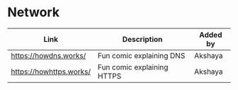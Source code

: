 # Network

| Link | Description | Added by |
| ---- | ----------- | -------- |
| https://howdns.works/ | Fun comic explaining DNS | Akshaya
| https://howhttps.works/ | Fun comic explaining HTTPS | Akshaya

